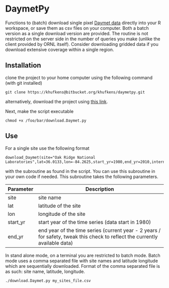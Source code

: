 # DaymetPy

Functions to (batch) download single pixel [Daymet data](http://daymet.ornl.gov/) directly into your R workspace, or save them as csv files on your computer. Both a batch version as a single download version are provided. The routine is not restricted on the server side in the number of queries you make (unlike the client provided by ORNL itself). Consider downloading gridded data if you download extensive coverage within a single region.

## Installation

clone the project to your home computer using the following command (with git installed)

	git clone https://khufkens@bitbucket.org/khufkens/daymetpy.git

alternatively, download the project using [this link](https://bitbucket.org/khufkens/daymetpy/get/master.zip).

Next, make the script executable

	chmod +x /foo/bar/download.Daymet.py

## Use

For a single site use the following format

 	download_Daymet(site="Oak Ridge National Laboratories",lat=36.0133,lon=-84.2625,start_yr=1980,end_yr=2010,internal=TRUE)

with the subroutine as found in the script. You can use this subroutine in your own code if needed. This subroutine takes the following parameters.
  
Parameter     | Description                      
------------- | ------------------------------ 	
site	      | site name
lat           | latitude of the site
lon           | longitude of the site
start_yr      | start year of the time series (data start in 1980)
end_yr        | end year of the time series (current year - 2 years / for safety, tweak this check to reflect the currently available data)


In stand alone mode, on a terminal you are restricted to batch mode. Batch mode uses a comma separated file with site names and latitude longitude which are sequentially downloaded. Format of the comma separated file is as such: site name, latitude, longitude.

	./download.Daymet.py my_sites_file.csv
